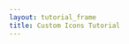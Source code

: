 ```yaml
---
layout: tutorial_frame
title: Custom Icons Tutorial
---
```

<script type="text/javascript" src="eu-countries.js"></script>

<script type="module">
	import {Map, TileLayer, GeoJSON} from 'leaflet';
	const map = new Map('map');

	map.createPane('labels');

	// This pane is above markers but below popups
	map.getPane('labels').style.zIndex = 650;

	// Layers in this pane are non-interactive and do not obscure mouse/touch events
	map.getPane('labels').style.pointerEvents = 'none';

	const cartodbAttribution = '&copy; <a href="https://www.openstreetmap.org/copyright">OpenStreetMap</a> contributors, &copy; <a href="https://carto.com/attribution">CARTO</a>';

	const positron = new TileLayer('https://{s}.basemaps.cartocdn.com/light_nolabels/{z}/{x}/{y}.png', {
		attribution: cartodbAttribution
	}).addTo(map);

	const positronLabels = new TileLayer('http://{s}.basemaps.cartocdn.com/light_only_labels/{z}/{x}/{y}.png', {
		attribution: cartodbAttribution,
		pane: 'labels'
	}).addTo(map);

	/* global euCountries */
	const geojson = new GeoJSON(euCountries).addTo(map);

	geojson.eachLayer((layer) => {
		layer.bindPopup(layer.feature.properties.name);
	});

	map.setView({lat: 47.040182144806664, lng: 9.667968750000002}, 4);
</script>
